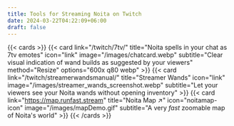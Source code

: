 ```yaml
---
title: Tools for Streaming Noita on Twitch
date: 2024-03-22T04:22:09+06:00
draft: false
---
```


{{< cards >}}
{{< card  link="/twitch/7tv/" title="Noita spells in your chat as 7tv emotes" icon="link" image="/images/chatcard.webp" subtitle="Clear visual indication of wand builds as suggested by your viewers" method="Resize" options="600x q80 webp" >}}
{{< card link="/twitch/streamerwandsmanual/" title="Streamer Wands" icon="link" image="/images/streamer_wands_screenshot.webp" subtitle="Let your viewers see your Noita wands without opening inventory" >}}
{{< card link="https://map.runfast.stream" title="Noita Map ↗" icon="noitamap-icon" image="/images/mapDemo.gif" subtitle="A very *fast* zoomable map of Noita's world" >}}
{{< /cards >}}
